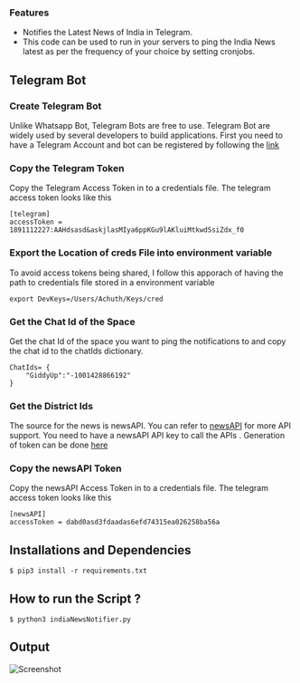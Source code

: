 ### Features
- Notifies the Latest News of India in Telegram.
- This code can be used to run in your servers to ping the India News latest as per the frequency of your choice by setting cronjobs.

## Telegram Bot 
### Create Telegram Bot
Unlike Whatsapp Bot, Telegram Bots are free to use. Telegram Bot are widely used by several developers to build applications. First you need to have a Telegram Account and bot can be registered by following the [link](https://sendpulse.com/knowledge-base/chatbot/create-telegram-chatbot)

### Copy the Telegram Token
Copy the Telegram Access Token in to a credentials file. The telegram access token looks like this
```
[telegram]
accessToken = 1891112227:AAHdsasd&askjlasMIya6ppKGu9lAKluiMtkwdSsiZdx_f0
```

### Export the Location of creds File into environment variable
To avoid access tokens being shared, I follow this apporach of having the path to credentials file stored in a environment variable
```
export DevKeys=/Users/Achuth/Keys/cred
```

### Get the Chat Id of the Space
Get the chat Id of the space you want to ping the notifications to and copy the chat id to the chatIds dictionary.
```
ChatIds= {
    "GiddyUp":"-1001428866192"
}
```

### Get the District Ids
The source for the news is newsAPI. You can refer to [newsAPI](https://newsapi.org/) for more API support. You need to have a newsAPI API key to call the APIs . Generation of token can be done [here](https://newsapi.org/account)


### Copy the newsAPI Token
Copy the newsAPI Access Token in to a credentials file. The telegram access token looks like this
```
[newsAPI]
accessToken = dabd0asd3fdaadas6efd74315ea026258ba56a
```

## Installations and Dependencies
```
$ pip3 install -r requirements.txt
```

## How to run the Script ?
```
$ python3 indiaNewsNotifier.py
```

## Output
![Screenshot](TelegramNews.jpg)